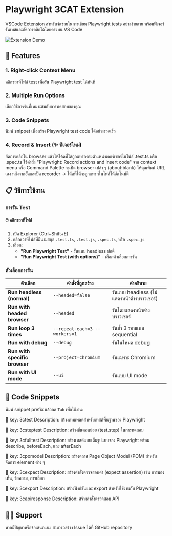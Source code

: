 # Playwright 3CAT Extension

VSCode Extension สำหรับจัดช่วยในการเขียน Playwright tests อย่างง่ายดาย พร้อมฟีเจอร์รันเทสและอัดการคลิกได้โดยตรงบน VS Code

![Extension Demo](./images/demo.gif)

## 🚀 Features

### 1. Right-click Context Menu
คลิกขวาที่ไฟล์ test เพื่อรัน Playwright test ได้ทันที

### 2. Multiple Run Options
เลือกวิธีการรันที่เหมาะสมกับการทดสอบของคุณ

### 3. Code Snippets
พิมพ์ snippet เพื่อสร้าง Playwright test code ได้อย่างรวดเร็ว

### 4. Record & Insert (✨ ฟีเจอร์ใหม่)
อัดการคลิกใน browser แล้วให้โค้ดที่ได้ถูกแทรกตรงตำแหน่งเคอร์เซอร์ในไฟล์ .test.ts หรือ .spec.ts
ใช้คำสั่ง "Playwright: Record actions and insert code" จาก context menu หรือ Command Palette
จะเปิด browser เปล่า ๆ (about:blank) ให้คุณพิมพ์ URL เอง
หลังจากอัดและปิด recorder → โค้ดที่ได้จะถูกแทรกในไฟล์ให้อัตโนมัติ

## 📋 วิธีการใช้งาน
### การรัน Test

#### 🖱️ คลิกขวาที่ไฟล์
1. เปิด Explorer (Ctrl+Shift+E)
2. คลิกขวาที่ไฟล์ที่มีนามสกุล `.test.ts`, `.test.js`, `.spec.ts`, หรือ `.spec.js`
3. เลือก:
   - **"Run Playwright Test"** - รันแบบ headless ปกติ
   - **"Run Playwright Test (with options)"** - เลือกตัวเลือกการรัน

### ตัวเลือกการรัน

| ตัวเลือก | คำสั่งที่ถูกสร้าง | คำอธิบาย |
|---------|-----------------|---------|
| **Run headless (normal)** | `--headed=false` | รันแบบ headless (ไม่แสดงหน้าต่างบราวเซอร์) |
| **Run with headed browser** | `--headed` | รันโดยแสดงหน้าต่างบราวเซอร์ |
| **Run loop 3 times** | `--repeat-each=3 --workers=1` | รันซ้ำ 3 รอบแบบ sequential |
| **Run with debug** | `--debug` | รันในโหมด debug |
| **Run with specific browser** | `--project=chromium` | รันเฉพาะ Chromium |
| **Run with UI mode** | `--ui` | รันแบบ UI mode |


## 🔧 Code Snippets
พิมพ์ snippet prefix แล้วกด `Tab` เพื่อใช้งาน:

🔹 key: 3ctest
Description: สร้างเทมเพลตสำหรับเทสต์พื้นฐานของ Playwright

🔹 key: 3csteptest
Description: สร้างขั้นตอนย่อย (test.step) ในการทดสอบ

🔹 key: 3cfulltest
Description: สร้างเทสต์แบบเต็มรูปแบบของ Playwright พร้อม describe, beforeEach, และ afterEach

🔹 key: 3cpomodel
Description: สร้างคลาส Page Object Model (POM) สำหรับจัดการ element ต่าง ๆ

🔹 key: 3cexpect
Description: สร้างคำสั่งตรวจสอบค่า (expect assertion) เช่น การมองเห็น, ข้อความ, การเลือก

🔹 key: 3cexport
Description: สร้างฟังก์ชันและ export สำหรับใช้งานกับ Playwright

🔹 key: 3capiresponse
Description: สร้างคำสั่งตรวจสอบ API 

## 🙋‍♂️ Support

หากมีปัญหาหรือข้อเสนอแนะ สามารถสร้าง Issue ได้ที่ GitHub repository